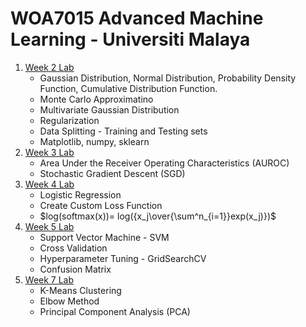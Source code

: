 # WOA7015 Advanced Machine Learning - Universiti Malaya

1. [Week 2 Lab](./WOA7015_Wk2_ChongChiaHsing_S2159070.ipynb)
   - Gaussian Distribution, Normal Distribution, Probability Density Function, Cumulative Distribution Function.
   - Monte Carlo Approximatino
   - Multivariate Gaussian Distribution
   - Regularization
   - Data Splitting - Training and Testing sets
   - Matplotlib, numpy, sklearn
2. [Week 3 Lab](./WOA7015_Wk3_ChongChiaHsing_S2159070.ipynb)
   - Area Under the Receiver Operating Characteristics (AUROC)
   - Stochastic Gradient Descent (SGD)
3. [Week 4 Lab](./WOA7015_Wk4_ChongChiaHsing_S2159070.ipynb)
   - Logistic Regression
   - Create Custom Loss Function
   - $log(softmax(x))= log({x_j\over{\sum^n_{i=1}}exp(x_j)})$
4. [Week 5 Lab](./WOA7015_Wk5_ChongChiaHsing_S2159070.ipynb)
   - Support Vector Machine - SVM
   - Cross Validation
   - Hyperparameter Tuning - GridSearchCV
   - Confusion Matrix
5. [Week 7 Lab](./WOA7015_Wk7_ChongChiaHsing_S2159070.ipynb)
   - K-Means Clustering
   - Elbow Method
   - Principal Component Analysis (PCA)

